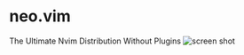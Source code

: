 # neo.vim
The Ultimate Nvim Distribution Without Plugins
![screen shot](https://github.com/azbshiri/neo.vim/blob/master/screenshot.png)
